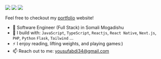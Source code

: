 [<img src="https://img.shields.io/badge/github-%2312100E.svg?&style=for-the-badge&logo=github&logoColor=white&color=black" />](https://github.com/YOUSUFABDI)
[<img src="https://img.shields.io/badge/linkedin-%230077B5.svg?&style=for-the-badge&logo=linkedin&logoColor=white" />](https://www.linkedin.com/in/yousuf-abdi-743194279/)
[<img src="https://img.shields.io/badge/instagram-%2312100E.svg?&style=for-the-badge&logo=instagram&color=405DE6" />](https://instagram.com/yusuf_cabd) 

Feel free to checkout my [portfolio](#) website!
- 🏢 Software Engineer (Full Stack) in Somali Mogadishu
- 🧰 I build with: `JavaScript`, `TypeScript`, `Reactjs`, `React Native`, `Next.js`, `PHP`, `Python` `Flask`, `Tailwind` ...
- ⚡ I enjoy reading, lifting weights, and playing games:)
- 📫 Reach out to me: yousufabdi34@gmail.com
